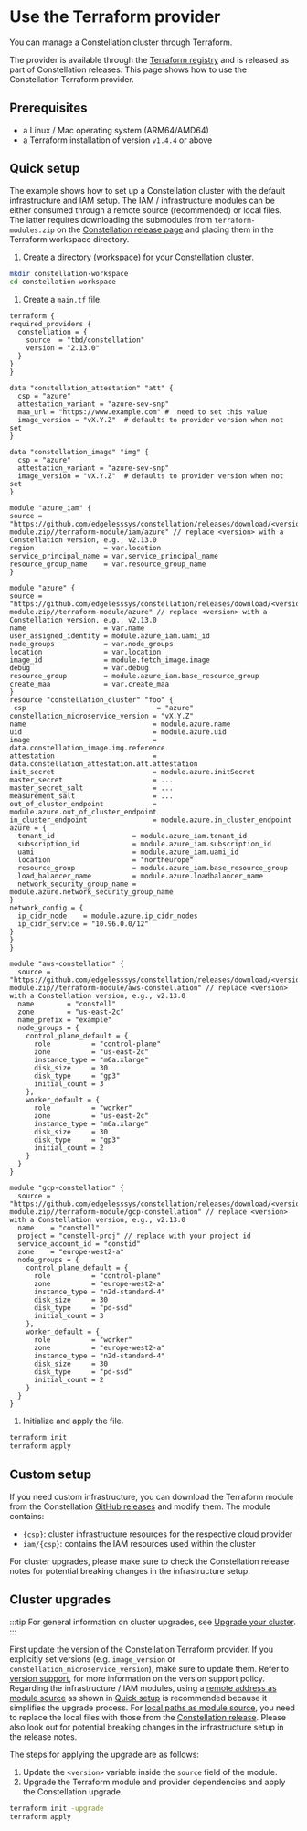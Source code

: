 # Use the Terraform provider
You can manage a Constellation cluster through Terraform.
<!-- TODO(elchead): check link during release -->
The provider is available through the [Terraform registry](https://registry.terraform.io/providers/edgelesssys/constellation/latest) and is released as part of Constellation releases. This page shows how to use the Constellation Terraform provider.

## Prerequisites
- a Linux / Mac operating system (ARM64/AMD64)
- a Terraform installation of version `v1.4.4` or above

## Quick setup
The example shows how to set up a Constellation cluster with the default infrastructure and IAM setup. The IAM / infrastructure modules can be either consumed through a remote source (recommended) or local files. The latter requires downloading the submodules from `terraform-modules.zip` on the [Constellation release page](https://github.com/edgelesssys/constellation/releases/latest) and placing them in the Terraform workspace directory.


1. Create a directory (workspace) for your Constellation cluster.
  ```bash
  mkdir constellation-workspace
  cd constellation-workspace
  ```

1. Create a `main.tf` file.
<!-- TODO: put file in repo to reuse in e2e test? -->
<!-- TODO(elchead): AB#3607 put correct examples -->

  <tabs groupId="csp">

  <tabItem value="azure" label="Azure">

  ```
  terraform {
  required_providers {
    constellation = {
      source  = "tbd/constellation"
      version = "2.13.0"
    }
  }
}

data "constellation_attestation" "att" {
    csp = "azure"
    attestation_variant = "azure-sev-snp"
    maa_url = "https://www.example.com" #  need to set this value
    image_version = "vX.Y.Z"  # defaults to provider version when not set
}

data "constellation_image" "img" {
    csp = "azure"
    attestation_variant = "azure-sev-snp"
    image_version = "vX.Y.Z"  # defaults to provider version when not set
}

module "azure_iam" {
  source = "https://github.com/edgelesssys/constellation/releases/download/<version>/terraform-module.zip//terraform-module/iam/azure" // replace <version> with a Constellation version, e.g., v2.13.0
  region                 = var.location
  service_principal_name = var.service_principal_name
  resource_group_name    = var.resource_group_name
}

module "azure" {
  source = "https://github.com/edgelesssys/constellation/releases/download/<version>/terraform-module.zip//terraform-module/azure" // replace <version> with a Constellation version, e.g., v2.13.0
  name                   = var.name
  user_assigned_identity = module.azure_iam.uami_id
  node_groups            = var.node_groups
  location               = var.location
  image_id               = module.fetch_image.image
  debug                  = var.debug
  resource_group         = module.azure_iam.base_resource_group
  create_maa             = var.create_maa
}
resource "constellation_cluster" "foo" {
   csp                                = "azure"
  constellation_microservice_version = "vX.Y.Z"
  name                               = module.azure.name
  uid                                = module.azure.uid
  image                              = data.constellation_image.img.reference
  attestation                        = data.constellation_attestation.att.attestation
  init_secret                        = module.azure.initSecret
  master_secret                      = ...
  master_secret_salt                 = ...
  measurement_salt                   = ...
  out_of_cluster_endpoint            = module.azure.out_of_cluster_endpoint
  in_cluster_endpoint                = module.azure.in_cluster_endpoint
  azure = {
    tenant_id                   = module.azure_iam.tenant_id
    subscription_id             = module.azure_iam.subscription_id
    uami                        = module.azure_iam.uami_id
    location                    = "northeurope"
    resource_group              = module.azure_iam.base_resource_group
    load_balancer_name          = module.azure.loadbalancer_name
    network_security_group_name = module.azure.network_security_group_name
  }
  network_config = {
    ip_cidr_node    = module.azure.ip_cidr_nodes
    ip_cidr_service = "10.96.0.0/12"
  }
}
}

  ```

  </tabItem>

  <tabItem value="aws" label="AWS">

  ```
  module "aws-constellation" {
    source = "https://github.com/edgelesssys/constellation/releases/download/<version>/terraform-module.zip//terraform-module/aws-constellation" // replace <version> with a Constellation version, e.g., v2.13.0
    name        = "constell"
    zone        = "us-east-2c"
    name_prefix = "example"
    node_groups = {
      control_plane_default = {
        role          = "control-plane"
        zone          = "us-east-2c"
        instance_type = "m6a.xlarge"
        disk_size     = 30
        disk_type     = "gp3"
        initial_count = 3
      },
      worker_default = {
        role          = "worker"
        zone          = "us-east-2c"
        instance_type = "m6a.xlarge"
        disk_size     = 30
        disk_type     = "gp3"
        initial_count = 2
      }
    }
  }
  ```

  </tabItem>

  <tabItem value="gcp" label="GCP">

  ```
  module "gcp-constellation" {
    source = "https://github.com/edgelesssys/constellation/releases/download/<version>/terraform-module.zip//terraform-module/gcp-constellation" // replace <version> with a Constellation version, e.g., v2.13.0
    name    = "constell"
    project = "constell-proj" // replace with your project id
    service_account_id = "constid"
    zone    = "europe-west2-a"
    node_groups = {
      control_plane_default = {
        role          = "control-plane"
        zone          = "europe-west2-a"
        instance_type = "n2d-standard-4"
        disk_size     = 30
        disk_type     = "pd-ssd"
        initial_count = 3
      },
      worker_default = {
        role          = "worker"
        zone          = "europe-west2-a"
        instance_type = "n2d-standard-4"
        disk_size     = 30
        disk_type     = "pd-ssd"
        initial_count = 2
      }
    }
  }
  ```

  </tabItem>
  </tabs>

1. Initialize and apply the file.
  ```bash
  terraform init
  terraform apply
  ```

## Custom setup
If you need custom infrastructure, you can download the Terraform module from the Constellation [GitHub releases](https://github.com/edgelesssys/constellation/releases) and modify them.
The module contains:
- `{csp}`: cluster infrastructure resources for the respective cloud provider
- `iam/{csp}`: contains the IAM resources used within the cluster

For cluster upgrades, please make sure to check the Constellation release notes for potential breaking changes in the infrastructure setup.

## Cluster upgrades
:::tip
For general information on cluster upgrades, see [Upgrade your cluster](./upgrade.md).
:::

First update the version of the Constellation Terraform provider. If you explicitly set versions (e.g. `image_version` or `constellation_microservice_version`), make sure to update them. Refer to [version support](https://github.com/edgelesssys/constellation/blob/main/dev-docs/workflows/versions-support.md), for more information on the version support policy.
Regarding the infrastructure / IAM modules, using a [remote address as module source](https://developer.hashicorp.com/terraform/language/modules/sources#fetching-archives-over-http) as shown in [Quick setup](#quick-setup) is recommended because it simplifies the upgrade process. For [local paths as module source](https://developer.hashicorp.com/terraform/language/modules/sources#local-paths), you need to replace the local files with those from the [Constellation release](https://github.com/edgelesssys/constellation/releases). Please also look out for potential breaking changes in the infrastructure setup in the release notes.

The steps for applying the upgrade are as follows:

1. Update the `<version>` variable inside the `source` field of the module.
2. Upgrade the Terraform module and provider dependencies and apply the Constellation upgrade.
  ```bash
  terraform init -upgrade
  terraform apply
  ```
